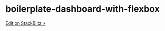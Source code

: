 # boilerplate-dashboard-with-flexbox

[Edit on StackBlitz ⚡️](https://stackblitz.com/edit/bootstrap-5-9aeyn2)